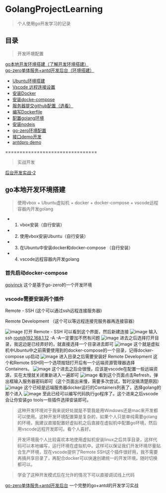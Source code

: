 # GolangProjectLearning

> 个人使用go开发学习的记录

## 目录
> 开发环境配置

[go本地开发环境搭建（了解开发环境搭建）](#go本地开发环境搭建)<br />
[go-zero单体服务+antd开发后台（环境搭建）](doc/go-zero-antd.md)
+ [Ubuntu环境搭建](doc/go-zero-antd.md#环境搭建)<br />
+ [Vscode 远程连接设置](#vscode-远程连接设置)<br />
+ [安装Docker](doc/go-zero-antd.md#安装docker)<br />
+ [安装docke-compose](doc/go-zero-antd.md#安装docker-compose)<br />
+ [服务器提交github配置（选看）](doc/go-zero-antd.md#github-ssh配置)<br />
+ [编写Dockerfile](doc/go-zero-antd.md#编写dockerfile)<br />
+ [配置golang环境](doc/go-zero-antd.md#配置golang环境)<br />
+ [安装nodejs](doc/go-zero-antd.md#安装nodejs)
+ [go-zero环境配置](doc/go-zero-antd.md#go-zero环境配置)<br />
+ [接口demo开发](doc/go-zero-antd.md#tapi-接口开发)<br />
+ [antdpro demo](doc/go-zero-antd.md#antd-pro-demo)

================================

> 实战开发

[后台开发实战-2](doc/go-zero-antd2.md#后台开发实战-2)


## go本地开发环境搭建

> 使用vbox + Ubuntu虚拟机 + docker + docker-compose + vscode远程容器内开发golang

+ 1. vbox安装（自行安装）
+ 2. 使用vbox安装Ubuntu（自行安装）
+ 3. 在Ubuntu中安装docker和docker-compose （自行安装）
+ 4. vscode远程容器内开发golang

### 首先启动docker-compose
    
[goivinck](https://github.com/nivin-studio/gonivinck) 这个是基于go-zero的一个开发环境

### vscode需要安装两个插件

Remote - SSH (这个可以通过ssh远程连接服务器)

Remote Development （这个可以等远程连接完服务器再连接容器）

![image](img/1.png)
打开 Remote - SSH 可以看到这个界面，然后新建连接
![image](img/2.png)
输入 ssh root@192.168.1.12 -A   -A一定要加不然有问题
![image](img/3.png)
进去之后选择打开目录，我这边是已经弄好的，就直接选择一个目录进去即可
![image](img/4.png)
这个就是虚拟机中Ubuntu中之前需要使用到的docker-compose的一个目录，记得docker-compose up启动
![image](img/5.png)
进入目录之后需要安装好 Remote Development 这个和Remote SSH同一个选项按钮打开后有一个远端资源管理器选择Containers。
![image](img/6.png)
这个进去之后会很慢，应该是vscode在配置一些远端资源，实在太慢就关闭重新进入一遍即可
![image](img/7.png)
看到这个页面点击Refresh，弹出框输入服务器密码即可（这个页面出来慢，需要多次尝试，暂时没搞清楚原因）
![image](img/8.png)
这个已经是远端服务器docker运行的Containers列表了，选择golang的那个进入
![image](img/9.png)
至此已经可以编写代码执行go程序了。这个进来之后vscode会让你安装go tools一些插件选择安装即可。

> 这种开发环境对于我来说好处就是不管我是用Windows还是mac来开发都可以使用。这种开发环境配置算是复杂的，如果个人只是单纯需要golang的环境，我建议直接配置好虚拟机之后直接在虚拟机中配置go环境，然后用vscode远程开发即可。看个人喜好。

> 开发环境我个人比较喜欢本地使用虚拟机安装linux之后共享目录，这样代码可以本地编写，运行环境在虚拟机中。这样可以保证我们开发环境尽量贴合生产环境，现在vscode提供了Remote SSH这个插件很好用，我不需要再搞共享目录了，再配合docker可以快速创建统一的开发环境，随时切换都可以。

> 学会了这种开发模式后在允许的情况下可以直接调试线上代码

[go-zero单体服务+antd开发后台](doc/go-zero-antd.md)
一个完整的go+antd的开发学习实战
